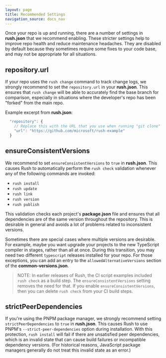```yaml
---
layout: page
title: Recommended Settings
navigation_source: docs_nav
---
```


Once your repo is up and running, there are a number of settings in **rush.json** that
we recommend enabling.  These stricter settings help to improve repo health and reduce
maintenance headaches.  They are disabled by default because they sometimes require
some fixes to your code base, and may not be appropriate for all situations.

## repository.url

If your repo uses the `rush change` command to track change logs, we strongly recommend to set
the `repository.url` in your **rush.json**.  This ensures that `rush change` will be able to
accurately find the base branch for comparison, especially in situations where the developer's
repo has been "forked" from the main repo.

Example excerpt from **rush.json**:

```js
  "repository": {
    // Replace this with the URL that you use when running "git clone" for your repo
    "url": "https://github.com/microsoft/rush-example"
  }
```

## ensureConsistentVersions

We recommend to set `ensureConsistentVersions` to `true` in **rush.json**.  This causes
Rush to automatically perform the `rush check` validation whenever any of the following
commands are invoked:

- `rush install`
- `rush update`
- `rush link`
- `rush version`
- `rush publish`

This validation checks each project's **package.json** file and ensures that all dependencies
are of the same version throughout the repository.  This is desirable in general and avoids
a lot of problems related to inconsistent versions.

Sometimes there are special cases where multiple versions are desirable.  For example,
maybe you want upgrade your projects to the new TypeScript compiler in stages, rather than
all at once.  During this transition, you may need two different `typescript` releases
installed for your repo.  For those exceptions, you can add an entry to the
`allowedAlternativeVersions` section of the **common-versions.json**.

> NOTE: In earlier releases of Rush, the CI script examples included `rush check` as
> a build step.  The `ensureConsistentVersions` setting removes the need for that.
> If you enable `ensureConsistentVersions`, then you can delete `rush check` from your
> CI build steps.

## strictPeerDependencies

If you're using the PNPM package manager, we strongly recommend setting `strictPeerDependencies`
to `true` in **rush.json**.  This causes Rush to use PNPM's `--strict-peer-dependencies` option
during installation.  With this protection, `rush install` will fail if there are unsatisfied
peer dependencies, which is an invalid state that can cause build failures or incompatible
dependency versions.  (For historical reasons, JavaScript package managers generally do not treat
this invalid state as an error.)
